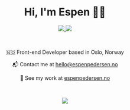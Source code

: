 <div align="center">  
  <h1>Hi, I'm Espen 👋🏼 </h1>
      
  <div>
    <a href="https://www.linkedin.com/in/espen-holm-pedersen-0a36a315a/">
      <img src="https://img.shields.io/badge/LinkedIn-blue?logo=linkedin&logoColor=white">
    </a>
    <a href="mailto:hello@espenpedersen.no">
      <img src="https://img.shields.io/badge/Contact Me-red">
    </a>
  </div>
  
  &nbsp;
      
  <p>🇳🇴 Front-end Developer based in Oslo, Norway</p>
  <p>📬 Contact me at <a href="mailto:hello@espenpedersen.no">hello@espenpedersen.no</a></p>
  <p>🎯 See my work at <a href="https://www.espenpedersen.no">espenpedersen.no</a></p>
  
  &nbsp;
      
  <img src="https://skillicons.dev/icons?i=js,html,css,bootstrap,figma,next,git,mongodb,mysql,netlify,nodejs,php,postman,react,sass,tailwind,vite,webpack,wordpress&perline=9">
  
</div>

